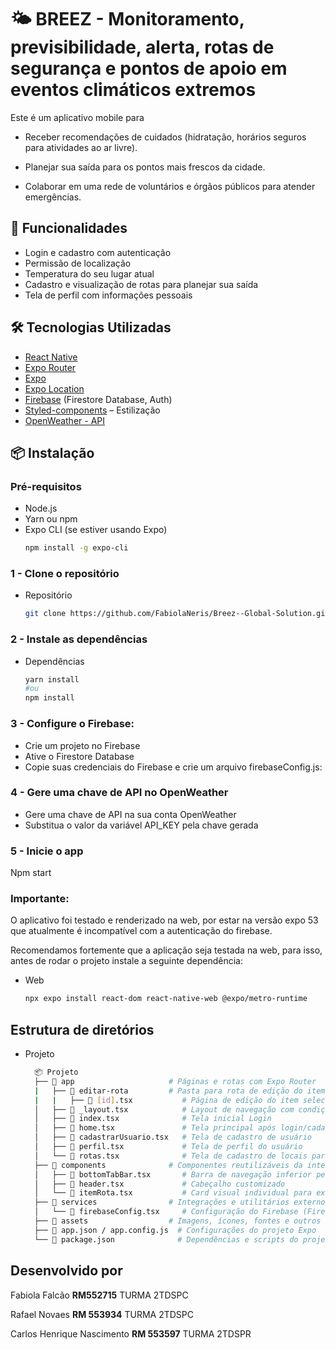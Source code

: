 # 🌤️ BREEZ - Monitoramento, previsibilidade, alerta, rotas de segurança e pontos de apoio em eventos climáticos extremos

Este é um aplicativo mobile para

- Receber recomendações de cuidados (hidratação, horários seguros para atividades ao ar livre).

- Planejar sua saída para os pontos mais frescos da cidade.

- Colaborar em uma rede de voluntários e órgãos públicos para atender emergências.


## 🚀 Funcionalidades

- Login e cadastro com autenticação
- Permissão de localização
- Temperatura do seu lugar atual
- Cadastro e visualização de rotas para planejar sua saída
- Tela de perfil com informações pessoais

## 🛠 Tecnologias Utilizadas

- [React Native](https://reactnative.dev/)
- [Expo Router](https://expo.github.io/router/)
- [Expo](https://expo.dev/)
- [Expo Location](https://docs.expo.dev/versions/latest/sdk/location/)
- [Firebase](https://firebase.google.com/) (Firestore Database, Auth)
- [Styled-components](https://styled-components.com/) – Estilização
- [OpenWeather - API ](https://openweathermap.org/city/3470353)
## 📦 Instalação

### Pré-requisitos

- Node.js
- Yarn ou npm
- Expo CLI (se estiver usando Expo)  
  ```bash
  npm install -g expo-cli

### 1 - Clone o repositório
- Repositório  
  ```bash
  git clone https://github.com/FabiolaNeris/Breez--Global-Solution.git

### 2 - Instale as dependências
- Dependências
  ```bash
  yarn install
  #ou
  npm install

### 3 - Configure o Firebase:

- Crie um projeto no Firebase
- Ative o Firestore Database
- Copie suas credenciais do Firebase e crie um arquivo firebaseConfig.js:

### 4 - Gere uma chave de API no OpenWeather

- Gere uma chave de API na sua conta OpenWeather
- Substitua o valor da variável API_KEY pela chave gerada

### 5 - Inicie o app
Npm start

### Importante:
O aplicativo foi testado e renderizado na web, por estar na versão expo 53 que atualmente é incompatível com a autenticação do firebase.

Recomendamos fortemente que a aplicação seja testada na web, para isso, antes de rodar o projeto instale a seguinte dependência:
  - Web
    ```bash
    npx expo install react-dom react-native-web @expo/metro-runtime

## Estrutura de diretórios
- Projeto
  ```bash
    📦 Projeto
    ├── 📁 app                     # Páginas e rotas com Expo Router
    |   ├── 📁 editar-rota         # Pasta para rota de edição do item rota por id
    |   |   ├── 📄 [id].tsx           # Página de edição do item selecionado por ID
    │   ├── 📄 _layout.tsx            # Layout de navegação com condição por página
    │   ├── 📄 index.tsx              # Tela inicial Login
    │   ├── 📄 home.tsx               # Tela principal após login/cadastro
    │   ├── 📄 cadastrarUsuario.tsx   # Tela de cadastro de usuário
    │   ├── 📄 perfil.tsx             # Tela de perfil do usuário
    │   └── 📄 rotas.tsx              # Tela de cadastro de locais para mapeamento de rotas          
    ├── 📁 components              # Componentes reutilizáveis da interface
    │   ├── 📄 bottomTabBar.tsx       # Barra de navegação inferior personalizada
    │   ├── 📄 header.tsx             # Cabeçalho customizado
    │   └── 📄 itemRota.tsx           # Card visual individual para exibir locais cadastrados
    ├── 📁 services                # Integrações e utilitários externos
    │   └── 📄 firebaseConfig.tsx     # Configuração do Firebase (Firestore, Auth)
    ├── 📁 assets                  # Imagens, ícones, fontes e outros recursos estáticos
    ├── 📄 app.json / app.config.js  # Configurações do projeto Expo
    └── 📄 package.json              # Dependências e scripts do projeto

 ## Desenvolvido por
Fabiola Falcão **RM552715** TURMA 2TDSPC

Rafael Novaes **RM 553934** TURMA 2TDSPC

Carlos Henrique Nascimento **RM 553597** TURMA 2TDSPR
